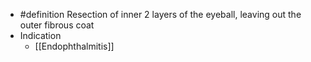 - #definition Resection of inner 2 layers of the eyeball, leaving out the outer fibrous coat
- Indication
	- [[Endophthalmitis]]
